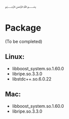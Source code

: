 ﷽

# Package

(To be completed)

## Linux:
 * libboost_system.so.1.60.0
 * libripe.so.3.3.0
 * libstdc++.so.6.0.22

## Mac:
 * libboost_system.so.1.60.0
 * libripe.so.3.3.0
